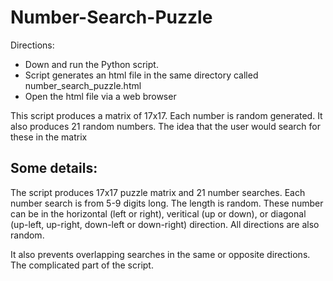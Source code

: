 # Number-Search-Puzzle

Directions:
* Down and run the Python script. 
* Script generates an html file in the same directory called number_search_puzzle.html
* Open the html file via a web browser

This script produces a matrix of 17x17. Each number is random generated. It also produces 21 random numbers. The idea that the user would search for these in the matrix

## Some details:

The script produces 17x17 puzzle matrix and 21 number searches. Each number search is from 5-9 digits long. The length is random. These number can be in the horizontal (left or right), veritical (up or down), or diagonal (up-left, up-right, down-left or down-right) direction. All directions are also random.

It also prevents overlapping searches in the same or opposite directions. The complicated part of the script.
